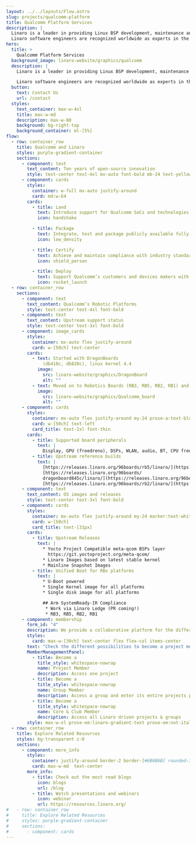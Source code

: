 ```yaml
---
layout: ../../layouts/Flow.astro
slug: projects/qualcomm-platform
title: Qualcomm Platform Services
description: |
  Linaro is a leader in providing Linux BSP development, maintenance and optimization for Qualcomm platforms such as Qualcomm Snapdragon. 
  Linaro software engineers are recognized worldwide as experts in the Linux kernel community, and the maintainers in the official Linux kernel for main key Qualcomm subsystems and drivers.
hero:
  title: >
    Qualcomm Platform Services
  background_image: linaro-website/graphics/qualcomm
  description: |
    Linaro is a leader in providing Linux BSP development, maintenance and optimization for Qualcomm platforms such as Qualcomm Snapdragon. 

    Linaro software engineers are recognized worldwide as experts in the Linux kernel community, and the maintainers in the official Linux kernel for main key Qualcomm subsystems and drivers.
  button:
    text: Contact Us
    url: /contact
  styles:
    text_container: max-w-4xl
    title: max-w-md
    description: max-w-80
    background: bg-right-top
    background_container: ml-[5%]
flow:
  - row: container_row
    title: Qualcomm and Linaro
    styles: purple-gradient-container
    sections:
      - component: text
        text_content: Ten years of open-source innovation
        style: text-center text-4xl mx-auto font-bold mb-24 text-yellow-500
      - component: cards
        styles:
          container: w-full mx-auto justify-around
          card: md:w-64
        cards:
          - title: Land
            text: Introduce support for Qualcomm SoCs and technologies in open source (kernel,      toolchain, bootloader, QEMU, etc). Track open source projects, adapt and maintain
            icon: handshake

          - title: Package
            text: Integrate, test and package publicly available fully upstream Qualcomm Linux OS images (Yocto Project, Debian, etc)
            icon: low_density

          - title: Certify
            text: Achieve and maintain compliance with industry standards (YP Compatibility, Arm System Ready, etc)
            icon: shield_person

          - title: Deploy
            text: Support Qualcomm’s customers and devices makers with customizations, compliance artifacts, OS production-grade releases, support and maintenance
            icon: rocket_launch
  - row: container_row
    sections:
      - component: text
        text_content: Qualcomm’s Robotic Platforms
        style: text-center text-4xl font-bold
      - component: text
        text_content: Upstream support status
        style: text-center text-3xl font-bold
      - component: image_cards
        styles:
          container: mx-auto flex justify-around
          card: w-[50ch] text-center
        cards:
          - text: Started with DragonBoards
              (db410c, db820c), linux kernel 4.4
            image:
              src: linaro-website/graphics/DragonBoard
              alt: ""
          - text: Moved on to Robotics Boards (RB3, RB5, RB2, RB1) and latest kernel 6.4
            image:
              src: linaro-website/graphics/Qualcomm_board
              alt: ""
      - component: cards
        styles:
          container: mx-auto flex justify-around my-24 prose-a:text-blue-300 border-2 border-[#6B6B6B] rounded-3xl py-10
          card: w-[50ch] text-left
          card_title: text-2xl font-thin
        cards:
          - title: Supported board peripherals
            text: |
              Display, GPU (freedreno), DSPs, WLAN, audio, BT, CPU freq scaling, Hot Plug, Storage, PCIe, FastRPC, USB, Security Crypto, Thermal, Bus scaling, I2C/SPI/UART, Watchdog
          - title: Upstream reference builds
            text: |
              [https://releases.linaro.org/96boards/rb5/linaro/](https://releases.linaro.org/96boards/rb5/linaro/)
              [https://releases.linaro.org/96boards/
              dragonboard845c/linaro/](https://releases.linaro.org/96boards/dragonboard845c/linaro/)
              [https://releases.linaro.org/96boards/rb2/linaro/](https://releases.linaro.org/96boards/rb2/linaro/)
      - component: text
        text_content: OS images and releases
        style: text-center text-3xl font-bold
      - component: cards
        styles:
          container: mx-auto flex justify-around my-24 marker:text-white border-2 border-[#6B6B6B] rounded-3xl py-10
          card: w-[50ch]
          card_title: text-[31px]
        cards:
          - title: Upstream Releases
            text: |
              * Yocto Project Compatible meta-qcom BSPs layer
                https://git.yoctoproject.org/meta-qcom/
              * Linaro Images based on latest stable kernel
              * Mainline Snapshot Images
          - title: Unified Boot for RBx platforms
            text: |
              * U-Boot powered
              * Single Kernel image for all platforms
              * Single disk image for all platforms

              ## Arm SystemReady-IR Compliance
               * Work via Linaro Ledge (PR coming!)
               * RB3, RB5, RB2, RB1
      - component: membership
        form_id: "4"
        description: We provide a collaborative platform for the different industry players within the Arm ecosystem to come together, discuss, agree upon, and implement solutions to shared problems. We offer various avenues for engaging in collaborative engineering.
        styles:
          card: max-w-[30ch] text-center flex flex-col items-center
        text: "Check the different possibilities to become a project member:"
        MemberManagementPanel:
          - title: Become a
            title_style: whitespace-nowrap
            name: Project Member
            description: Access one project
          - title: Become a
            title_style: whitespace-nowrap
            name: Group Member
            description: Access a group and enter its entire projects portfolio
          - title: Become a
            title_style: whitespace-nowrap
            name: Core & Club Member
            description: Access all Linaro driven projects & groups
        style: max-w-xl prose-em:linaro-gradient-text prose-em:not-italic prose-headings:text-5xl prose-headings:my-3 prose-ul:text-xl prose-headings:leading-tight prose-p:text-3xl text-center
  - row: container_row
    title: Explore Related Resources
    styles: bg-transparent z-0
    sections:
      - component: more_info
        styles:
          container: justify-around border-2 border-[#6B6B6B] rounded-3xl py-10
          card: max-w-md  text-center
        more_info:
          - title: Check out the most read blogs
            icon: blogs
            url: /blog
          - title: Watch presentations and webinars
            icon: webinar
            url: https://resources.linaro.org/
#   - row: container_row
#     title: Explore Related Resources
#     styles: purple-gradient-container
#     sections:
#       - component: cards
---
```


